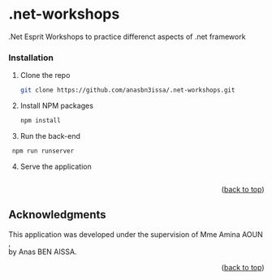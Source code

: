 # .net-workshops
.Net Esprit Workshops
to practice differenct aspects of .net framework  



### Installation

1. Clone the repo
   ```sh
   git clone https://github.com/anasbn3issa/.net-workshops.git
   ```
2. Install NPM packages
   ```sh
   npm install
   ```
3. Run the back-end
  ```sh
   npm run runserver
   ```
4. Serve the application
  ``` ##not ready yet
   ```

<p align="right">(<a href="#top">back to top</a>)</p>


<!-- ACKNOWLEDGMENTS -->
## Acknowledgments

This application was developed under the supervision of Mme Amina AOUN , <br>
by Anas BEN AISSA.

<p align="right">(<a href="#top">back to top</a>)</p>
